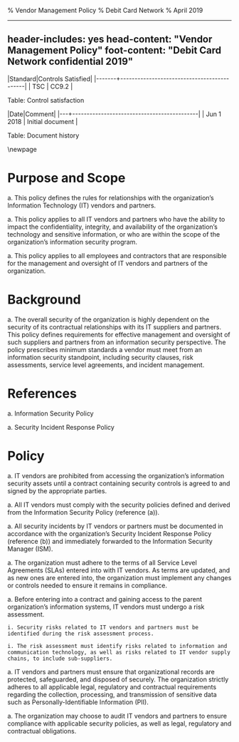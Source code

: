 % Vendor Management Policy
% Debit Card Network
% April 2019

---
header-includes: yes
head-content: "Vendor Management Policy"
foot-content: "Debit Card Network confidential 2019"
---

|Standard|Controls Satisfied|
|-------+--------------------------------------------|
| TSC | CC9.2 |

Table: Control satisfaction


|Date|Comment|
|---+--------------------------------------------|
| Jun 1 2018 | Initial document |

Table: Document history


\newpage


# Purpose and Scope

a. This policy defines the rules for relationships with the organization’s Information Technology (IT) vendors and partners. 

a. This policy applies to all IT vendors and partners who have the ability to impact the confidentiality, integrity, and availability of the organization’s technology and sensitive information, or who are within the scope of the organization’s information security program.

a. This policy applies to all employees and contractors that are responsible for the management and oversight of IT vendors and partners of the organization. 

# Background

a. The overall security of the organization is highly dependent on the security of its contractual relationships with its IT suppliers and partners. This policy defines  requirements for effective management and oversight of such suppliers and partners from an information security perspective. The policy prescribes minimum standards a vendor must meet from an information security standpoint, including security clauses, risk assessments, service level agreements, and incident management.

# References

a. Information Security Policy

a. Security Incident Response Policy

# Policy

a. IT vendors are prohibited from accessing the organization’s information security assets until  a contract containing security controls is agreed to and signed by the appropriate parties.

a. All IT vendors must comply with the security policies defined and derived from the Information Security Policy (reference (a)). 

a. All security incidents by IT vendors or partners must be documented in accordance with the organization’s Security Incident Response Policy (reference (b)) and immediately forwarded to the Information Security Manager (ISM). 

a. The organization must adhere to the terms of all Service Level Agreements (SLAs) entered into with IT vendors. As terms are updated, and as new ones are entered into, the organization must implement any changes or controls needed to ensure it remains in compliance. 

a. Before entering into a contract and gaining access to the parent organization’s information systems, IT vendors must undergo a risk assessment. 

    i. Security risks related to IT vendors and partners must be identified during the risk assessment process. 
    
    i. The risk assessment must identify risks related to information and communication technology, as well as risks related to IT vendor supply chains, to include sub-suppliers. 

a. IT vendors and partners must ensure that organizational records are protected, safeguarded, and disposed of securely. The organization strictly adheres to all applicable legal, regulatory and contractual requirements regarding the collection, processing, and transmission of sensitive data such as Personally-Identifiable Information (PII). 

a. The organization may choose to audit IT vendors and partners to ensure compliance with applicable security policies, as well as legal, regulatory and contractual obligations.


